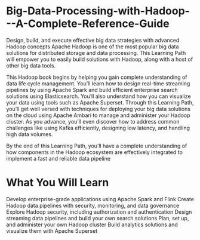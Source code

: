 # Big-Data-Processing-with-Hadoop---A-Complete-Reference-Guide
Design, build, and execute effective big data strategies with advanced Hadoop concepts
Apache Hadoop is one of the most popular big data solutions for distributed storage and data processing. This Learning Path will empower you to easily build solutions with Hadoop, along with a host of other big data tools.

This Hadoop book begins by helping you gain complete understanding of data life cycle management. You’ll learn how to design real-time streaming pipelines by using Apache Spark and build efficient enterprise search solutions using Elasticsearch. You’ll also understand how you can visualize your data using tools such as Apache Superset. Through this Learning Path, you’ll get well versed with techniques for deploying your big data solutions on the cloud using Apache Ambari to manage and administer your Hadoop cluster. As you advance, you’ll even discover how to address common challenges like using Kafka efficiently, designing low latency, and handling high data volumes.

By the end of this Learning Path, you’ll have a complete understanding of how components in the Hadoop ecosystem are effectively integrated to implement a fast and reliable data pipeline

# What You Will Learn
Develop enterprise-grade applications using Apache Spark and Flink
Create Hadoop data pipelines with security, monitoring, and data governance
Explore Hadoop security, including authorization and authentication
Design streaming data pipelines and build your own search solutions
Plan, set up, and administer your own Hadoop cluster
Build analytics solutions and visualize them with Apache Superset
